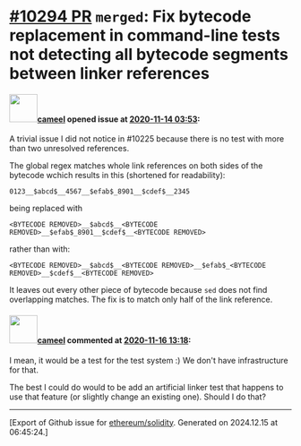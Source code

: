 # [\#10294 PR](https://github.com/ethereum/solidity/pull/10294) `merged`: Fix bytecode replacement in command-line tests not detecting all bytecode segments between linker references

#### <img src="https://avatars.githubusercontent.com/u/137030?v=4" width="50">[cameel](https://github.com/cameel) opened issue at [2020-11-14 03:53](https://github.com/ethereum/solidity/pull/10294):

A trivial issue I did not notice in #10225 because there is no test with more than two unresolved references.

The global regex matches whole link references on both sides of the bytecode wchich results in this (shortened for readability):
```
0123__$abcd$__4567__$efab$_8901__$cdef$__2345
```
being replaced with
```
<BYTECODE REMOVED>__$abcd$__<BYTECODE REMOVED>__$efab$_8901__$cdef$__<BYTECODE REMOVED>
```
rather than with:
```
<BYTECODE REMOVED>__$abcd$__<BYTECODE REMOVED>__$efab$_<BYTECODE REMOVED>__$cdef$__<BYTECODE REMOVED>
```

It leaves out every other piece of bytecode because `sed` does not find overlapping matches. The fix is to match only half of the link reference.

#### <img src="https://avatars.githubusercontent.com/u/137030?v=4" width="50">[cameel](https://github.com/cameel) commented at [2020-11-16 13:18](https://github.com/ethereum/solidity/pull/10294#issuecomment-727997269):

I mean, it would be a test for the test system :) We don't have infrastructure for that.

The best I could do would to be add an artificial linker test that happens to use that feature (or slightly change an existing one). Should I do that?


-------------------------------------------------------------------------------



[Export of Github issue for [ethereum/solidity](https://github.com/ethereum/solidity). Generated on 2024.12.15 at 06:45:24.]
